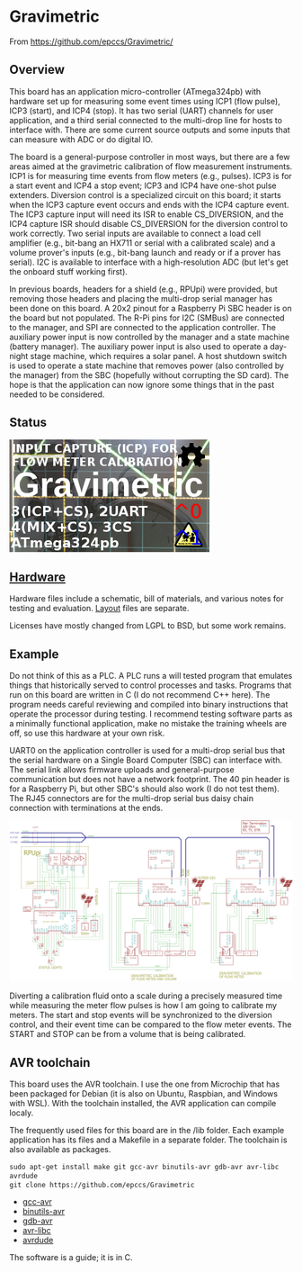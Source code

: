 # Gravimetric

From <https://github.com/epccs/Gravimetric/>

## Overview

This board has an application micro-controller (ATmega324pb) with hardware set up for measuring some event times using ICP1 (flow pulse), ICP3 (start), and ICP4 (stop). It has two serial (UART) channels for user application, and a third serial connected to the multi-drop line for hosts to interface with. There are some current source outputs and some inputs that can measure with ADC or do digital IO. 

The board is a general-purpose controller in most ways, but there are a few areas aimed at the gravimetric calibration of flow measurement instruments. ICP1 is for measuring time events from flow meters (e.g., pulses). ICP3 is for a start event and ICP4 a stop event; ICP3 and ICP4 have one-shot pulse extenders.  Diversion control is a specialized circuit on this board; it starts when the ICP3 capture event occurs and ends with the ICP4 capture event. The ICP3 capture input will need its ISR to enable CS_DIVERSION, and the ICP4 capture ISR should disable CS_DIVERSION  for the diversion control to work correctly. Two serial inputs are available to connect a load cell amplifier (e.g., bit-bang an HX711 or serial with a calibrated scale) and a volume prover's inputs (e.g., bit-bang launch and ready or if a prover has serial). I2C is available to interface with a high-resolution ADC (but let's get the onboard stuff working first).

In previous boards, headers for a shield (e.g., RPUpi) were provided, but removing those headers and placing the multi-drop serial manager has been done on this board. A 20x2 pinout for a Raspberry Pi SBC header is on the board but not populated. The R-Pi pins for I2C (SMBus) are connected to the manager, and SPI are connected to the application controller. The auxiliary power input is now controlled by the manager and a state machine (battery manager). The auxiliary power input is also used to operate a day-night stage machine, which requires a solar panel. A host shutdown switch is used to operate a state machine that removes power (also controlled by the manager) from the SBC (hopefully without corrupting the SD card). The hope is that the application can now ignore some things that in the past needed to be considered.


## Status

![Status](./Hardware/status_icon.png "Status")

## [Hardware](./Hardware)

Hardware files include a schematic, bill of materials, and various notes for testing and evaluation. [Layout] files are separate.

[Layout]: https://github.com/epccs/Eagle/

Licenses have mostly changed from LGPL to BSD, but some work remains.


## Example

Do not think of this as a PLC. A PLC runs a will tested program that emulates things that historically served to control processes and tasks. Programs that run on this board are written in C (I do not recommend C++ here). The program needs careful reviewing and compiled into binary instructions that operate the processor during testing. I recommend testing software parts as a minimally functional application, make no mistake the training wheels are off, so use this hardware at your own risk.

UART0 on the application controller is used for a multi-drop serial bus that the serial hardware on a Single Board Computer (SBC) can interface with. The serial link allows firmware uploads and general-purpose communication but does not have a network footprint. The 40 pin header is for a Raspberry Pi, but other SBC's should also work (I do not test them). The RJ45 connectors are for the multi-drop serial bus daisy chain connection with terminations at the ends. 

![MultiDrop](./Hardware/Documents/MultiDrop.png "Gravimetric MultiDrop")

Diverting a calibration fluid onto a scale during a precisely measured time while measuring the meter flow pulses is how I am going to calibrate my meters. The start and stop events will be synchronized to the diversion control, and their event time can be compared to the flow meter events. The START and STOP can be from a volume that is being calibrated.


## AVR toolchain

This board uses the AVR toolchain. I use the one from Microchip that has been packaged for Debian (it is also on Ubuntu, Raspbian, and Windows with WSL). With the toolchain installed, the AVR application can compile localy. 

The frequently used files for this board are in the /lib folder. Each example application has its files and a Makefile in a separate folder. The toolchain is also available as packages. 

```
sudo apt-get install make git gcc-avr binutils-avr gdb-avr avr-libc avrdude
git clone https://github.com/epccs/Gravimetric
```

* [gcc-avr](https://packages.ubuntu.com/search?keywords=gcc-avr)
* [binutils-avr](https://packages.ubuntu.com/search?keywords=binutils-avr)
* [gdb-avr](https://packages.ubuntu.com/search?keywords=gdb-avr)
* [avr-libc](https://packages.ubuntu.com/search?keywords=avr-libc)
* [avrdude](https://packages.ubuntu.com/search?keywords=avrdude)

The software is a guide; it is in C. 
